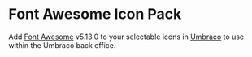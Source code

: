 # Font Awesome Icon Pack
Add [Font Awesome](https://www.fontawesome.com) v5.13.0 to your selectable icons in [Umbraco](https://www.umbraco.com) to use within the Umbraco back office.
